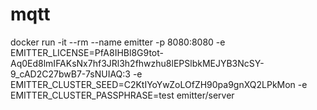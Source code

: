 # mqtt
docker run -it --rm  --name emitter -p 8080:8080 -e EMITTER_LICENSE=PfA8IHBl8G9tot-Aq0Ed8lmIFAKsNx7hf3JRl3h2fhwzhu8lEPSlbkMEJYB3NcSY-9_cAD2C27bwB7-7sNUIAQ:3 -e EMITTER_CLUSTER_SEED=C2KtIYoYwZoLOfZH90pa9gnXQ2LPkMon -e EMITTER_CLUSTER_PASSPHRASE=test emitter/server
